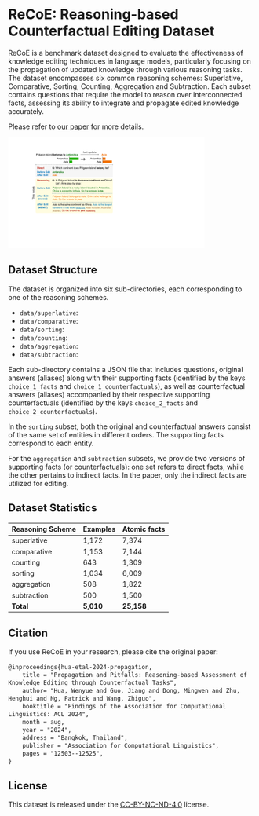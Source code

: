 # ReCoE: Reasoning-based Counterfactual Editing Dataset

ReCoE is a benchmark dataset designed to evaluate the effectiveness of knowledge editing techniques in language models, particularly focusing on the propagation of updated knowledge through various reasoning tasks. The dataset encompasses six common reasoning schemes: Superlative, Comparative, Sorting, Counting, Aggregation and Subtraction.
Each subset contains questions that require the model to reason over interconnected facts, assessing its ability to integrate and propagate edited knowledge accurately.

Please refer to [our paper](https://aclanthology.org/2024.findings-acl.743.pdf) for more details.

<img src="figs/edit-propagate.pdf" width="400">


## Dataset Structure
The dataset is organized into six sub-directories, each corresponding to one of the reasoning schemes. 

- `data/superlative`:
- `data/comparative`:
- `data/sorting`:
- `data/counting`:
- `data/aggregation`:
- `data/subtraction`:

Each sub-directory contains a JSON file that includes questions, original answers (aliases) along with their supporting facts (identified by the keys `choice_1_facts` and `choice_1_counterfactuals`), as well as counterfactual answers (aliases) accompanied by their respective supporting counterfactuals (identified by the keys `choice_2_facts` and `choice_2_counterfactuals`).

In the `sorting` subset, both the original and counterfactual answers consist of the same set of entities in different orders. The supporting facts correspond to each entity.

For the `aggregation` and `subtraction` subsets, we provide two versions of supporting facts (or counterfactuals): one set refers to direct facts, while the other pertains to indirect facts. In the paper, only the indirect facts are utilized for editing.

## Dataset Statistics

| Reasoning Scheme      | Examples | Atomic facts |
|-------------|----------|--------------|
| superlative | 1,172    | 7,374        |
| comparative  | 1,153    | 7,144        |
| counting    | 643      | 1,309        |
| sorting     | 1,034    | 6,009        |
| aggregation | 508      | 1,822        |
| subtraction | 500      | 1,500        |
| **Total**   | **5,010**| **25,158**   |


## Citation
If you use ReCoE in your research, please cite the original paper:
```
@inproceedings{hua-etal-2024-propagation,
    title = "Propagation and Pitfalls: Reasoning-based Assessment of Knowledge Editing through Counterfactual Tasks",
    author= "Hua, Wenyue and Guo, Jiang and Dong, Mingwen and Zhu, Henghui and Ng, Patrick and Wang, Zhiguo",
    booktitle = "Findings of the Association for Computational Linguistics: ACL 2024",
    month = aug,
    year = "2024",
    address = "Bangkok, Thailand",
    publisher = "Association for Computational Linguistics",
    pages = "12503--12525",
}
```

## License
This dataset is released under the [CC-BY-NC-ND-4.0](https://creativecommons.org/licenses/by-nc-nd/4.0/legalcode.txt) license.
